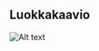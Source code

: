 ## Luokkakaavio  
  
  
![Alt text](https://github.com/Faktatykki/ot-harjoitustyo/blob/master/projekti/HSLGatherer/dokumentaatio/luokkakaavio.png)
